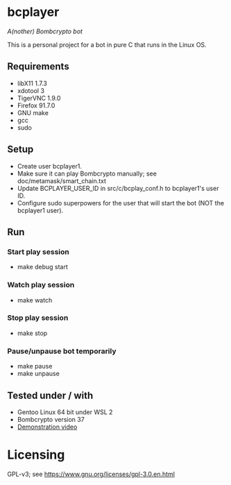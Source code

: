 # bcplayer
_A(nother) Bombcrypto bot_

This is a personal project for a bot in pure C that runs in the Linux OS.

## Requirements
- libX11 1.7.3
- xdotool 3
- TigerVNC 1.9.0
- Firefox 91.7.0
- GNU make
- gcc
- sudo

## Setup
- Create user bcplayer1.
- Make sure it can play Bombcrypto manually; see doc/metamask/smart_chain.txt
- Update BCPLAYER_USER_ID in src/c/bcplay_conf.h to bcplayer1's user ID.
- Configure sudo superpowers for the user that will start the bot (NOT the bcplayer1 user).

## Run

### Start play session
- make debug start

### Watch play session
- make watch

### Stop play session
- make stop

### Pause/unpause bot temporarily
- make pause
- make unpause

## Tested under / with
- Gentoo Linux 64 bit under WSL 2
- Bombcrypto version 37
- [Demonstration video](https://coolparadox.github.io/bcplayer/bcplay_demo_20220326.mp4)

# Licensing
GPL-v3; see https://www.gnu.org/licenses/gpl-3.0.en.html
